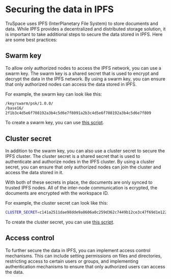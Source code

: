 # Securing the data in IPFS

TruSpace uses IPFS (InterPlanetary File System) to store documents and data. While IPFS provides a decentralized and distributed storage solution, it is important to take additional steps to secure the data stored in IPFS. Here are some best practices:

## Swarm key

To allow only authorized nodes to access the IPFS network, you can use a swarm key. The swarm key is a shared secret that is used to encrypt and decrypt the data in the IPFS network. By using a swarm key, you can ensure that only authorized nodes can access the data stored in IPFS.

For example, the swarm key can look like this:

```bash
/key/swarm/psk/1.0.0/
/base16/
2f1b3c4d5e6f708192a3b4c5d6e7f8091a2b3c4d5e6f708192a3b4c5d6e7f809
```

To create a swarm key, you can use [this script](https://github.com/Kubuxu/go-ipfs-swarm-key-gen/blob/master/ipfs-swarm-key-gen/main.go).

## Cluster secret

In addition to the swarm key, you can also use a cluster secret to secure the IPFS cluster. The cluster secret is a shared secret that is used to authenticate and authorize nodes in the IPFS cluster. By using a cluster secret, you can ensure that only authorized nodes can join the cluster and access the data stored in it.

With both of these secrets in place, the documents are only synced to trusted IPFS nodes. All of the inter-node communication is ecrypted, the documents are encrypted with the workspace ID.

For example, the cluster secret can look like this:

```bash
CLUSTER_SECRET=c141a2511dae98dde9a8606a0c259d362c7449b12ce3c47f69d1e12203246f92
```

To create the cluster secret, you can use [this script](https://gist.github.com/erangaeb/4ab3e226c5c5e91e62121d62b95d9824).

## Access control

To further secure the data in IPFS, you can implement access control mechanisms. This can include setting permissions on files and directories, restricting access to certain users or groups, and implementing authentication mechanisms to ensure that only authorized users can access the data.
